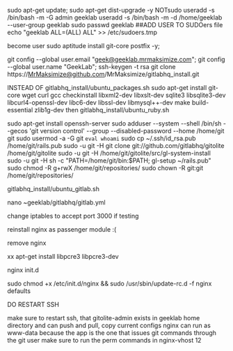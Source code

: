 sudo apt-get update; sudo apt-get dist-upgrade -y
NOTsudo useradd -s /bin/bash -m -G admin geeklab
useradd -s /bin/bash -m -d /home/geeklab --user-group geeklab
sudo passwd geeklab
##ADD USER TO SUDOers file
echo "geeklab    ALL=(ALL) ALL" >> /etc/sudoers.tmp

become user
sudo aptitude install git-core postfix -y; 


git config --global user.email "geek@geeklab.mrmaksimize.com"; git config --global user.name "GeekLab"; ssh-keygen -t rsa
git clone https://MrMaksimize@github.com/MrMaksimize/gitlabhq_install.git

INSTEAD OF gitlabhq_install/ubuntu_packages.sh
sudo apt-get install git-core wget curl gcc checkinstall libxml2-dev libxslt-dev sqlite3 libsqlite3-dev libcurl4-openssl-dev libc6-dev libssl-dev libmysql++-dev make build-essential zlib1g-dev
then gitlabhq_install/ubuntu_ruby.sh

sudo apt-get install openssh-server
sudo adduser --system --shell /bin/sh --gecos 'git version control' --group --disabled-password --home /home/git git
sudo usermod -a -G git `eval whoami` 
sudo cp ~/.ssh/id_rsa.pub /home/git/rails.pub
sudo -u git -H git clone git://github.com/gitlabhq/gitolite /home/git/gitolite
sudo -u git -H /home/git/gitolite/src/gl-system-install
sudo -u git -H sh -c "PATH=/home/git/bin:$PATH; gl-setup ~/rails.pub"
sudo chmod -R g+rwX /home/git/repositories/
sudo chown -R git:git /home/git/repositories/

gitlabhq_install/ubuntu_gitlab.sh

nano ~geeklab/gitlabhq/gitlab.yml

change iptables to accept port 3000 if testing

reinstall nginx as passenger module :(

remove nginx


xx apt-get install libpcre3 libpcre3-dev

nginx init.d




sudo chmod +x /etc/init.d/nginx && sudo /usr/sbin/update-rc.d -f nginx defaults

DO RESTART SSH


make sure to restart ssh, that gitolite-admin exists in geeklab home directory and can push and pull, 
copy current configs
nginx can run as www-data because the app is the one that issues git commands through the git user
make sure to run the perm commands in nginx-vhost 12